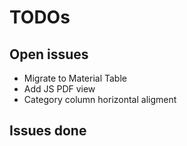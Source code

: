 # TODOs

## Open issues
- Migrate to Material Table
- Add JS PDF view 
- Category column horizontal aligment

## Issues done
